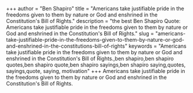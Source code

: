 +++
author = "Ben Shapiro"
title = "Americans take justifiable pride in the freedoms given to them by nature or God and enshrined in the Constitution's Bill of Rights."
description = "the best Ben Shapiro Quote: Americans take justifiable pride in the freedoms given to them by nature or God and enshrined in the Constitution's Bill of Rights."
slug = "americans-take-justifiable-pride-in-the-freedoms-given-to-them-by-nature-or-god-and-enshrined-in-the-constitutions-bill-of-rights"
keywords = "Americans take justifiable pride in the freedoms given to them by nature or God and enshrined in the Constitution's Bill of Rights.,ben shapiro,ben shapiro quotes,ben shapiro quote,ben shapiro sayings,ben shapiro saying,quotes, sayings,quote, saying, motivation"
+++
Americans take justifiable pride in the freedoms given to them by nature or God and enshrined in the Constitution's Bill of Rights.
